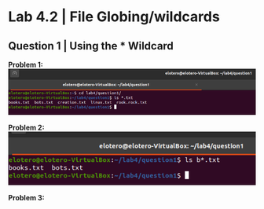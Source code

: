 # Lab 4.2 | File Globing/wildcards

## Question 1 | Using the * Wildcard

**Problem 1:**
![question1p1](../../images/lab4pt2/question1_1.png)

**Problem 2:**
![question1p1](../../images/lab4pt2/question1_2.png)

**Problem 3:**
